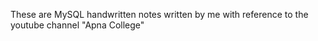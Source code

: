These are MySQL handwritten notes written by me with reference to the youtube channel "Apna College"
